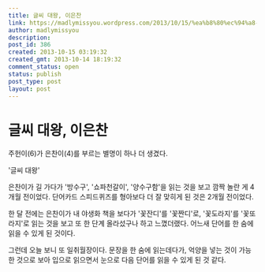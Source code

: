 ```yaml
---
title: 글씨 대왕, 이은찬
link: https://madlymissyou.wordpress.com/2013/10/15/%ea%b8%80%ec%94%a8-%eb%8c%80%ec%99%95-%ec%9d%b4%ec%9d%80%ec%b0%ac/
author: madlymissyou
description: 
post_id: 386
created: 2013-10-15 03:19:32
created_gmt: 2013-10-14 18:19:32
comment_status: open
status: publish
post_type: post
layout: post
---
```


# 글씨 대왕, 이은찬

주헌이(6)가 은찬이(4)를 부르는 별명이 하나 더 생겼다.

'글씨 대왕'

은찬이가 길 가다가 '방수구', '쇼파천갈이', '양수구함'을 읽는 것을 보고 깜짝 놀란 게 4개월 전이었다. 단어카드 스피드퀴즈를 형아보다 더 잘 맞히게 된 것은 2개월 전이었다.

한 달 전에는 은찬이가 내 야생화 책을 보다가 '꽃잔디'를 '꽃짠디'로, '꽃도라지'를 '꽃또라지'로 읽는 것을 보고 또 한 단계 올라섰구나 하고 느꼈더랬다. 어느새 단어를 한 숨에 읽을 수 있게 된 것이다.

그런데 오늘 보니 또 일취월장이다. 문장을 한 숨에 읽는데다가, 억양을 넣는 것이 가능한 것으로 보아 입으로 읽으면서 눈으로 다음 단어를 읽을 수 있게 된 것 같다.